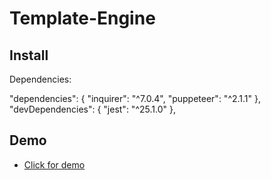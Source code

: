 # Template-Engine

## Install

Dependencies: 

"dependencies": {
    "inquirer": "^7.0.4",
    "puppeteer": "^2.1.1"
  },
  "devDependencies": {
    "jest": "^25.1.0"
  },

## Demo

* <a href="https://drive.google.com/file/d/1yvJQJ8KwpDJHZ8nf7u2sNV15bTBD2cBw/view" target="_blank">Click for demo</a>
